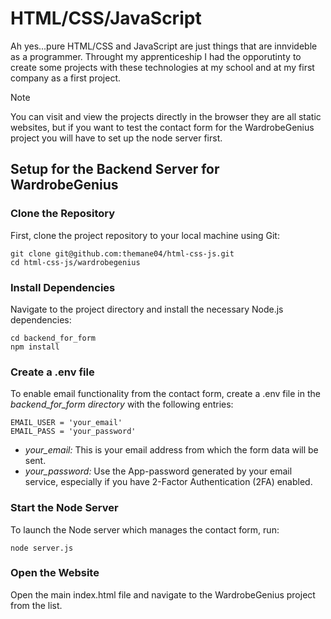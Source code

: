 # HTML/CSS/JavaScript

Ah yes...pure HTML/CSS and JavaScript are just things that are innvideble as a programmer. Throught my apprenticeship I had the opporutinty to create some projects with these technologies at my school and at my first company as a first project.

> [!NOTE]
> You can visit and view the projects directly in the browser they are all static websites, but if you want to test the contact form for the WardrobeGenius project you will have to set up the node server first.

## Setup for the Backend Server for WardrobeGenius
### Clone the Repository
First, clone the project repository to your local machine using Git:
```
git clone git@github.com:themane04/html-css-js.git
cd html-css-js/wardrobegenius
```
### Install Dependencies
Navigate to the project directory and install the necessary Node.js dependencies:
```
cd backend_for_form
npm install
```
### Create a .env file
To enable email functionality from the contact form, create a .env file in the *backend_for_form directory* with the following entries:
```
EMAIL_USER = 'your_email'
EMAIL_PASS = 'your_password'
```
* *your_email:* This is your email address from which the form data will be sent.
* *your_password:* Use the App-password generated by your email service, especially if you have 2-Factor Authentication (2FA) enabled.

### Start the Node Server
To launch the Node server which manages the contact form, run:
```
node server.js
```
### Open the Website
Open the main index.html file and navigate to the WardrobeGenius project from the list.
